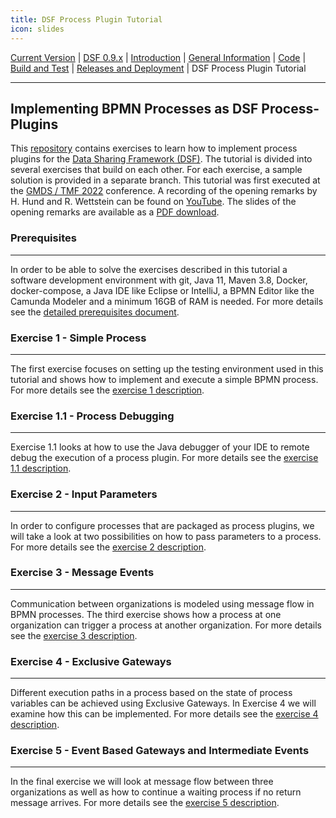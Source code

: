 ```yaml
---
title: DSF Process Plugin Tutorial
icon: slides
---
```

 [Current Version](/stable/) | [DSF 0.9.x](/versions/v0.9.x/README.md) | [Introduction](/versions/v0.9.x/introduction.md) | [General Information](/versions/v0.9.x/generalinformation/README.md) | [Code](/versions/v0.9.x/code/README.md) | [Build and Test](/versions/v0.9.x/build/README.md) | [Releases and Deployment](/versions/v0.9.x/releases/README.md) | DSF Process Plugin Tutorial

---

## Implementing BPMN Processes as DSF Process-Plugins

This [repository](https://github.com/highmed/dsf-process-tutorial) contains exercises to learn how to implement process plugins for the [Data Sharing Framework (DSF)](https://github.com/highmed/highmed-dsf). The tutorial is divided into several exercises that build on each other. For each exercise, a sample solution is provided in a separate branch.
This tutorial was first executed at the [GMDS / TMF 2022](https://gmds-tmf-2022.de/) conference. A recording of the opening remarks by H. Hund and R. Wettstein can be found on [YouTube](https://gmds-tmf-2022.de/). The slides of the opening remarks are available as a [PDF download](https://raw.githubusercontent.com/highmed/dsf-process-tutorial/main/exercises/figures/2022-08-21_GMDS_2022_DSF_Process_Tutorial.pdf).

### Prerequisites
---
In order to be able to solve the exercises described in this tutorial a software development environment with git, Java 11, Maven 3.8, Docker, docker-compose, a Java IDE like Eclipse or IntelliJ, a BPMN Editor like the Camunda Modeler and a minimum 16GB of RAM is needed. For more details see the [detailed prerequisites document](prerequisites.md).

### Exercise 1 - Simple Process
---
The first exercise focuses on setting up the testing environment used in this tutorial and shows how to implement and execute a simple BPMN process. For more details see the [exercise 1 description](exercise1-simpleProcess.md).

### Exercise 1.1 - Process Debugging
---
Exercise 1.1 looks at how to use the Java debugger of your IDE to remote debug the execution of a process plugin. For more details see the [exercise 1.1 description](exercise11-processDebugging.md).

### Exercise 2 - Input Parameters
---
In order to configure processes that are packaged as process plugins, we will take a look at two possibilities on how to pass parameters to a process. For more details see the [exercise 2 description](exercise2-inputParameters.md).

### Exercise 3 - Message Events
---
Communication between organizations is modeled using message flow in BPMN processes. The third exercise shows how a process at one organization can trigger a process at another organization. For more details see the [exercise 3 description](exercise3-messageEvents.md).

### Exercise 4 - Exclusive Gateways
---
Different execution paths in a process based on the state of process variables can be achieved using Exclusive Gateways. In Exercise 4 we will examine how this can be implemented. For more details see the [exercise 4 description](exercise4-exclusiveGateways.md).

### Exercise 5 - Event Based Gateways and Intermediate Events
---
In the final exercise we will look at message flow between three organizations as well as how to continue a waiting process if no return message arrives. For more details see the [exercise 5 description](exercise5-eventBasedGateways.md).